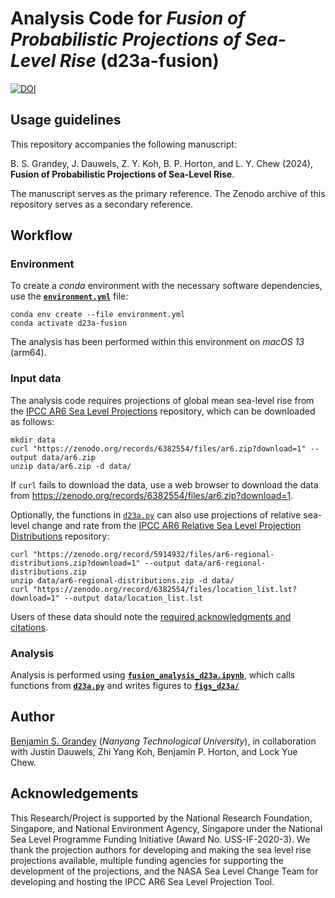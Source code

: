 # Analysis Code for _Fusion of Probabilistic Projections of Sea-Level Rise_ (d23a-fusion)

[![DOI](https://zenodo.org/badge/630738591.svg)](https://zenodo.org/badge/latestdoi/630738591)

## Usage guidelines
This repository accompanies the following manuscript:

B. S. Grandey, J. Dauwels, Z. Y. Koh, B. P. Horton, and L. Y. Chew (2024),  **Fusion of Probabilistic Projections of Sea-Level Rise**.

The manuscript serves as the primary reference.
The Zenodo archive of this repository serves as a secondary reference.

## Workflow

### Environment
To create a _conda_ environment with the necessary software dependencies, use the [**`environment.yml`**](environment.yml) file:

```
conda env create --file environment.yml
conda activate d23a-fusion
```

The analysis has been performed within this environment on _macOS 13_ (arm64).

### Input data
The analysis code requires projections of global mean sea-level rise from the [IPCC AR6 Sea Level Projections](https://doi.org/10.5281/zenodo.6382554) repository, which can be downloaded as follows:

```
mkdir data
curl "https://zenodo.org/records/6382554/files/ar6.zip?download=1" --output data/ar6.zip
unzip data/ar6.zip -d data/
```

If `curl` fails to download the data, use a web browser to download the data from https://zenodo.org/records/6382554/files/ar6.zip?download=1.

Optionally, the functions in [`d23a.py`](d23a.py) can also use projections of relative sea-level change and rate from the [IPCC AR6 Relative Sea Level Projection Distributions](https://doi.org/10.5281/zenodo.5914932) repository:

```
curl "https://zenodo.org/record/5914932/files/ar6-regional-distributions.zip?download=1" --output data/ar6-regional-distributions.zip
unzip data/ar6-regional-distributions.zip -d data/
curl "https://zenodo.org/record/6382554/files/location_list.lst?download=1" --output data/location_list.lst
```

Users of these data should note the [required acknowledgments and citations](https://doi.org/10.5281/zenodo.6382554).

### Analysis
Analysis is performed using [**`fusion_analysis_d23a.ipynb`**](fusion_analysis_d23a.ipynb), which calls functions from [**`d23a.py`**](d23a.py) and writes figures to [**`figs_d23a/`**](figs_d23a)

## Author
[Benjamin S. Grandey](https://grandey.github.io) (_Nanyang Technological University_), in collaboration with Justin Dauwels, Zhi Yang Koh, Benjamin P. Horton, and Lock Yue Chew.

## Acknowledgements
This Research/Project is supported by the National Research Foundation, Singapore, and National Environment Agency, Singapore under the National Sea Level Programme Funding Initiative (Award No. USS-IF-2020-3).
We thank the projection authors for developing and making the sea level rise projections available, multiple funding agencies for supporting the development of the projections, and the NASA Sea Level Change Team for developing and hosting the IPCC AR6 Sea Level Projection Tool.
